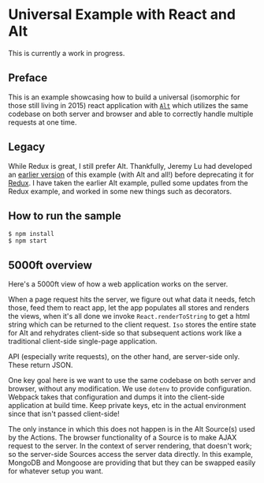 
Universal Example with React and Alt
====================================

This is currently a work in progress.

## Preface

This is an example showcasing how to build a universal (isomorphic for those still living in 2015) react application with [`Alt`](https://github.com/goatslacker/alt) which utilizes the same codebase on both server and browser and able to correctly handle multiple requests at one time.

## Legacy

While Redux is great, I still prefer Alt. Thankfully, Jeremy Lu had developed an [earlier version](https://github.com/coodoo/react-alt-isomorphic-example) of this example (with Alt and all!) before deprecating it for [Redux](https://github.com/coodoo/react-redux-isomorphic-example). I have taken the earlier Alt example, pulled some updates from the Redux example, and worked in some new things such as decorators.

## How to run the sample

```
$ npm install
$ npm start
```

## 5000ft overview

Here's a 5000ft view of how a web application works on the server.

When a page request hits the server, we figure out what data it needs, fetch those, feed them to react app, let the app populates all stores and renders the views, when it's all done we invoke `React.renderToString` to get a html string which can be returned to the client request. `Iso` stores the entire state for Alt and rehydrates client-side so that subsequent actions work like a traditional client-side single-page application.

API (especially write requests), on the other hand, are server-side only. These return JSON.

One key goal here is we want to use the same codebase on both server and browser, without any modification. We use `dotenv` to provide configuration. Webpack takes that configuration and dumps it into the client-side application at build time. Keep private keys, etc in the actual environment since that isn't passed client-side!

The only instance in which this does not happen is in the Alt Source(s) used by the Actions. The browser functionality of a Source is to make AJAX request to the server. In the context of server rendering, that doesn't work; so the server-side Sources access the server data directly. In this example, MongoDB and Mongoose are providing that but they can be swapped easily for whatever setup you want.
